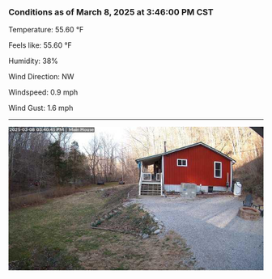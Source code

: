 ### Conditions as of March 8, 2025 at 3:46:00 PM CST 

Temperature: 55.60 &deg;F

Feels like: 55.60 &deg;F

Humidity: 38%

Wind Direction: NW

Windspeed: 0.9 mph

Wind Gust: 1.6 mph

---

<img src="./images/latest.jpeg"/>

